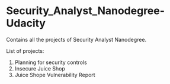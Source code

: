 # Security_Analyst_Nanodegree-Udacity
Contains all the projects of Security Analyst Nanodegree.

List of projects:
1. Planning for security controls
2. Insecure Juice Shop
3. Juice Shope Vulnerability Report

